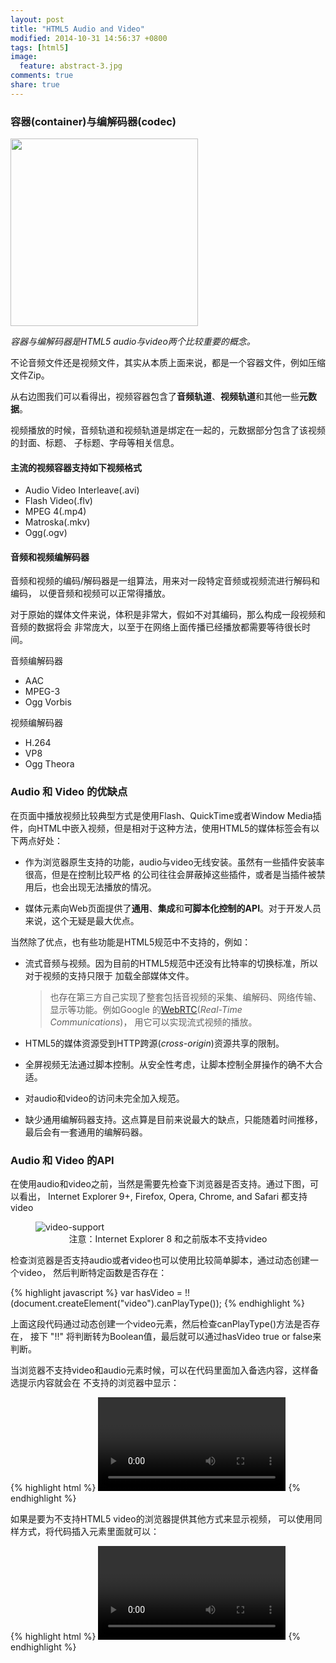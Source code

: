 ```yaml
---
layout: post
title: "HTML5 Audio and Video"
modified: 2014-10-31 14:56:37 +0800
tags: [html5]
image:
  feature: abstract-3.jpg
comments: true
share: true
---
```



### 容器(container)与编解码器(codec)

<img src="{{ site.url }}/images/videos/video-container.png"
width="300px" class="pull-right">

*容器与编解码器是HTML5 audio与video两个比较重要的概念。*

不论音频文件还是视频文件，其实从本质上面来说，都是一个容器文件，例如压缩文件Zip。

从右边图我们可以看得出，视频容器包含了**音频轨道**、**视频轨道**和其他一些**元数据**。

视频播放的时候，音频轨道和视频轨道是绑定在一起的，元数据部分包含了该视频的封面、标题、
子标题、字母等相关信息。

#### 主流的视频容器支持如下视频格式

* Audio Video Interleave(.avi)
* Flash Video(.flv)
* MPEG 4(.mp4)
* Matroska(.mkv)
* Ogg(.ogv)

#### 音频和视频编解码器

音频和视频的编码/解码器是一组算法，用来对一段特定音频或视频流进行解码和编码，
以便音频和视频可以正常得播放。

对于原始的媒体文件来说，体积是非常大，假如不对其编码，那么构成一段视频和音频的数据将会
非常庞大，以至于在网络上面传播已经播放都需要等待很长时间。

音频编解码器

* AAC
* MPEG-3
* Ogg Vorbis

视频编解码器

* H.264
* VP8
* Ogg Theora

### Audio 和 Video 的优缺点

在页面中播放视频比较典型方式是使用Flash、QuickTime或者Window
Media插件，向HTML中嵌入视频，但是相对于这种方法，使用HTML5的媒体标签会有以下两点好处：

* 作为浏览器原生支持的功能，audio与video无线安装。虽然有一些插件安装率很高，但是在控制比较严格
的公司往往会屏蔽掉这些插件，或者是当插件被禁用后，也会出现无法播放的情况。

* 媒体元素向Web页面提供了**通用**、**集成**和**可脚本化控制的API**。对于开发人员来说，这个无疑是最大优点。

当然除了优点，也有些功能是HTML5规范中不支持的，例如：

* 流式音频与视频。因为目前的HTML5规范中还没有比特率的切换标准，所以对于视频的支持只限于
加载全部媒体文件。

  > 也存在第三方自己实现了整套包括音视频的采集、编解码、网络传输、显示等功能。例如Google
  的[WebRTC](http://baike.baidu.com/view/5855785.htm?fr=aladdin)(*Real-Time Communications*)，
  用它可以实现流式视频的播放。

* HTML5的媒体资源受到HTTP跨源(*cross-origin*)资源共享的限制。

* 全屏视频无法通过脚本控制。从安全性考虑，让脚本控制全屏操作的确不大合适。

* 对audio和video的访问未完全加入规范。

* 缺少通用编解码器支持。这点算是目前来说最大的缺点，只能随着时间推移，最后会有一套通用的编解码器。

### Audio 和 Video 的API

在使用audio和video之前，当然是需要先检查下浏览器是否支持。通过下图，可以看出，
Internet Explorer 9+, Firefox, Opera, Chrome, and Safari 都支持video
<figure>
	<img src="{{ site.url }}/images/videos/video-support.png" alt="video-support"></a>
  <center>
	  <figcaption>
      注意：Internet Explorer 8 和之前版本不支持video
    </figcaption>
  </center>
</figure>

检查浏览器是否支持audio或者video也可以使用比较简单脚本，通过动态创建一个video，
然后判断特定函数是否存在：

{% highlight javascript %}
var hasVideo = !!(document.createElement("video").canPlayType());
{% endhighlight %}

上面这段代码通过动态创建一个video元素，然后检查canPlayType()方法是否存在，
接下 "!!" 将判断转为Boolean值，最后就可以通过hasVideo true or
false来判断。

当浏览器不支持video和audio元素时候，可以在代码里面加入备选内容，这样备选提示内容就会在
不支持的浏览器中显示：

{% highlight html %}
<video scr="video.ogg" controls>
您的浏览器不支持HTML5 video
</video>
{% endhighlight %}

如果是要为不支持HTML5 video的浏览器提供其他方式来显示视频，
可以使用同样方式，将代码插入元素里面就可以：

{% highlight html %}
<video scr="video.ogg" controls>
  <object data="video.swf">
    <param name="movie" value="video.swf">
  </object>
</video>
{% endhighlight %}
